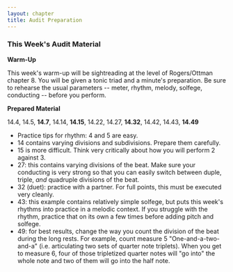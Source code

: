 ```yaml
---
layout: chapter
title: Audit Preparation
---
```


### This Week's Audit Material

**Warm-Up**

This week's warm-up will be sightreading at the level of Rogers/Ottman chapter 8. You will be given a tonic triad and a minute's preparation. Be sure to rehearse the usual parameters -- meter, rhythm, melody, solfege, conducting -- before you perform.

**Prepared Material**

14.4, 14.5, **14.7**, 14.14, **14.15**, 14.22, 14.27, **14.32**, 14.42, 14.43, **14.49**

- Practice tips for rhythm: 4 and 5 are easy. 
- 14 contains varying divisions and subdivisions. Prepare them carefully. 
- 15 is more difficult. Think very critically about how you will perform 2 against 3. 
- 27: this contains varying divisions of the beat. Make sure your conducting is very strong so that you can easily switch between duple, triple, *and* quadruple divisions of the beat.
- 32 (duet): practice with a partner. For full points, this must be executed very cleanly.
- 43: this example contains relatively simple solfege, but puts this week's rhythms into practice in a melodic context. If you struggle with the rhythm, practice that on its own a few times before adding pitch and solfege.
- 49: for best results, change the way you count the division of the beat during the long rests. For example, count measure 5 "One-and-a-two-and-a" (i.e. articulating two sets of quarter note triplets). When you get to measure 6, four of those tripletized quarter notes will "go into" the whole note and two of them will go into the half note.
